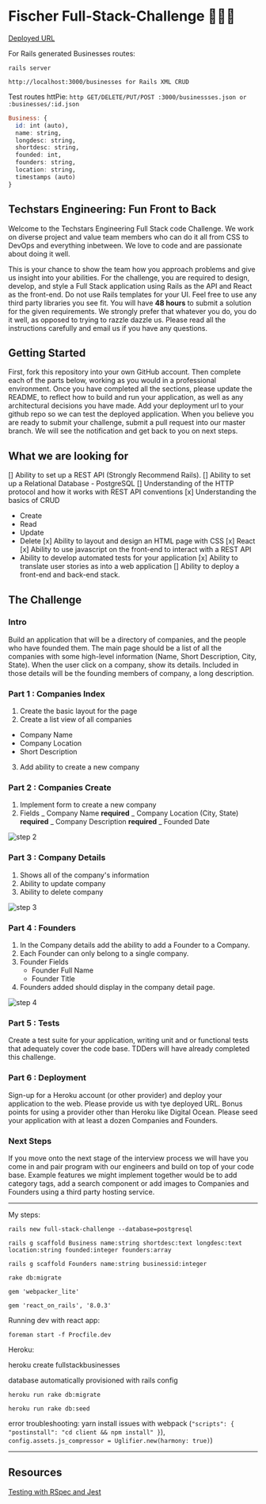 # Fischer Full-Stack-Challenge 🍭🍬🍫

[Deployed URL]()

For Rails generated Businesses routes:

`rails server`

`http://localhost:3000/businesses for Rails XML CRUD`

Test routes httPie: `http GET/DELETE/PUT/POST :3000/businessses.json or :businesses/:id.json`

```haskell
Business: {
  id: int (auto),
  name: string,
  longdesc: string,
  shortdesc: string,
  founded: int,
  founders: string,
  location: string,
  timestamps (auto)
}
```

## Techstars Engineering: Fun Front to Back

Welcome to the Techstars Engineering Full Stack code Challenge. We work on diverse project and value team members who can do it all from CSS to DevOps and everything inbetween. We love to code and are passionate about doing it well.

This is your chance to show the team how you approach problems and give us insight into your abilities. For the challenge, you are required to design, develop, and style a Full Stack application using Rails as the API and React as the front-end. Do not use Rails templates for your UI. Feel free to use any third party libraries you see fit. You will have **48 hours** to submit a solution for the given requirements. We strongly prefer that whatever you do, you do it well, as opposed to trying to razzle dazzle us. Please read all the instructions carefully and email us if you have any questions.

## Getting Started

First, fork this repository into your own GitHub account. Then complete each of the parts below, working as you would in a professional environment. Once you have completed all the sections, please update the README, to reflect how to build and run your application, as well as any architectural decisions you have made. Add your deployment url to your github repo so we can test the deployed application. When you believe you are ready to submit your challenge, submit a pull request into our master branch. We will see the notification and get back to you on next steps.

## What we are looking for

[] Ability to set up a REST API (Strongly Recommend Rails).
[] Ability to set up a Relational Database - PostgreSQL
[] Understanding of the HTTP protocol and how it works with REST API conventions
[x] Understanding the basics of CRUD

- Create
- Read
- Update
- Delete
  [x] Ability to layout and design an HTML page with CSS
  [x] React
  [x] Ability to use javascript on the front-end to interact with a REST API
- Ability to develop automated tests for your application
  [x] Ability to translate user stories as into a web application
  [] Ability to deploy a front-end and back-end stack.

## The Challenge

### Intro

Build an application that will be a directory of companies, and the people who have founded them. The main page should be a list of all the companies with some high-level information (Name, Short Description, City, State). When the user click on a company, show its details. Included in those details will be the founding members of company, a long description.

### Part 1 : Companies Index

1. Create the basic layout for the page
2. Create a list view of all companies

- Company Name
- Company Location
- Short Description

3. Add ability to create a new company

### Part 2 : Companies Create

1. Implement form to create a new company
2. Fields
   _ Company Name **required**
   _ Company Location (City, State) **required**
   _ Company Description **required**
   _ Founded Date
   <br />

![step 2](Step_2.png)

### Part 3 : Company Details

1. Shows all of the company's information
2. Ability to update company
3. Ability to delete company
   <br />

![step 3](Step_3.png)

### Part 4 : Founders

1. In the Company details add the ability to add a Founder to a Company.
2. Each Founder can only belong to a single company.
3. Founder Fields
   - Founder Full Name
   - Founder Title
4. Founders added should display in the company detail page.
   <br />

![step 4](Step_4.png)

### Part 5 : Tests

Create a test suite for your application, writing unit and or functional tests that adequately cover the code base. TDDers will have already completed this challenge.

### Part 6 : Deployment

Sign-up for a Heroku account (or other provider) and deploy your application to the web. Please provide us with tye deployed URL. Bonus points for using a provider other than Heroku like Digital Ocean. Please seed your application with at least a dozen Companies and Founders.

### Next Steps

If you move onto the next stage of the interview process we will have you come in and pair program with our engineers and build on top of your code base. Example features we might implement together would be to add category tags, add a search component or add images to Companies and Founders using a third party hosting service.

---

My steps:

`rails new full-stack-challenge --database=postgresql`

`rails g scaffold Business name:string shortdesc:text longdesc:text location:string founded:integer founders:array`

`rails g scaffold Founders name:string businessid:integer`

`rake db:migrate`

`gem 'webpacker_lite'`

`gem 'react_on_rails', '8.0.3'`

Running dev with react app:

`foreman start -f Procfile.dev`

Heroku:

heroku create fullstackbusinesses

database automatically provisioned with rails config

`heroku run rake db:migrate`

`heroku run rake db:seed`

error troubleshooting: yarn install issues with webpack (`"scripts": { "postinstall": "cd client && npm install" }`), `config.assets.js_compressor = Uglifier.new(harmony: true)`)

---

## Resources

[Testing with RSpec and Jest](https://www.freecodecamp.org/news/how-to-get-started-testing-a-ruby-on-rails-reactjs-app-with-rspec-jest-and-enzyme-d058f415894e/)
